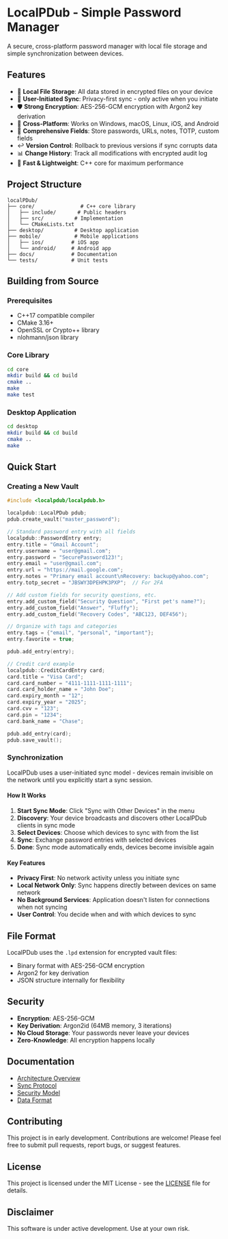 # LocalPDub - Simple Password Manager

A secure, cross-platform password manager with local file storage and simple synchronization between devices.

## Features

- 🔐 **Local File Storage**: All data stored in encrypted files on your device
- 🔄 **User-Initiated Sync**: Privacy-first sync - only active when you initiate
- 🛡️ **Strong Encryption**: AES-256-GCM encryption with Argon2 key derivation
- 📱 **Cross-Platform**: Works on Windows, macOS, Linux, iOS, and Android
- 📝 **Comprehensive Fields**: Store passwords, URLs, notes, TOTP, custom fields
- ↩️ **Version Control**: Rollback to previous versions if sync corrupts data
- 📊 **Change History**: Track all modifications with encrypted audit log
- 🚀 **Fast & Lightweight**: C++ core for maximum performance

## Project Structure

```
localPDub/
├── core/               # C++ core library
│   ├── include/       # Public headers
│   ├── src/          # Implementation
│   └── CMakeLists.txt
├── desktop/          # Desktop application
├── mobile/           # Mobile applications
│   ├── ios/         # iOS app
│   └── android/     # Android app
├── docs/            # Documentation
└── tests/           # Unit tests
```

## Building from Source

### Prerequisites

- C++17 compatible compiler
- CMake 3.16+
- OpenSSL or Crypto++ library
- nlohmann/json library

### Core Library

```bash
cd core
mkdir build && cd build
cmake ..
make
make test
```

### Desktop Application

```bash
cd desktop
mkdir build && cd build
cmake ..
make
```

## Quick Start

### Creating a New Vault

```cpp
#include <localpdub/localpdub.h>

localpdub::LocalPDub pdub;
pdub.create_vault("master_password");

// Standard password entry with all fields
localpdub::PasswordEntry entry;
entry.title = "Gmail Account";
entry.username = "user@gmail.com";
entry.password = "SecurePassword123!";
entry.email = "user@gmail.com";
entry.url = "https://mail.google.com";
entry.notes = "Primary email account\nRecovery: backup@yahoo.com";
entry.totp_secret = "JBSWY3DPEHPK3PXP";  // For 2FA

// Add custom fields for security questions, etc.
entry.add_custom_field("Security Question", "First pet's name?");
entry.add_custom_field("Answer", "Fluffy");
entry.add_custom_field("Recovery Codes", "ABC123, DEF456");

// Organize with tags and categories
entry.tags = {"email", "personal", "important"};
entry.favorite = true;

pdub.add_entry(entry);

// Credit card example
localpdub::CreditCardEntry card;
card.title = "Visa Card";
card.card_number = "4111-1111-1111-1111";
card.card_holder_name = "John Doe";
card.expiry_month = "12";
card.expiry_year = "2025";
card.cvv = "123";
card.pin = "1234";
card.bank_name = "Chase";

pdub.add_entry(card);
pdub.save_vault();
```

### Synchronization

LocalPDub uses a user-initiated sync model - devices remain invisible on the network until you explicitly start a sync session.

#### How It Works

1. **Start Sync Mode**: Click "Sync with Other Devices" in the menu
2. **Discovery**: Your device broadcasts and discovers other LocalPDub clients in sync mode
3. **Select Devices**: Choose which devices to sync with from the list
4. **Sync**: Exchange password entries with selected devices
5. **Done**: Sync mode automatically ends, devices become invisible again

#### Key Features

- **Privacy First**: No network activity unless you initiate sync
- **Local Network Only**: Sync happens directly between devices on same network
- **No Background Services**: Application doesn't listen for connections when not syncing
- **User Control**: You decide when and with which devices to sync

## File Format

LocalPDub uses the `.lpd` extension for encrypted vault files:
- Binary format with AES-256-GCM encryption
- Argon2 for key derivation
- JSON structure internally for flexibility

## Security

- **Encryption**: AES-256-GCM
- **Key Derivation**: Argon2id (64MB memory, 3 iterations)
- **No Cloud Storage**: Your passwords never leave your devices
- **Zero-Knowledge**: All encryption happens locally

## Documentation

- [Architecture Overview](ARCHITECTURE.md)
- [Sync Protocol](SYNC_PROTOCOL.md)
- [Security Model](SECURITY.md)
- [Data Format](DATA_MODEL.md)

## Contributing

This project is in early development. Contributions are welcome! Please feel free to submit pull requests, report bugs, or suggest features.

## License

This project is licensed under the MIT License - see the [LICENSE](LICENSE) file for details.

## Disclaimer

This software is under active development. Use at your own risk.
